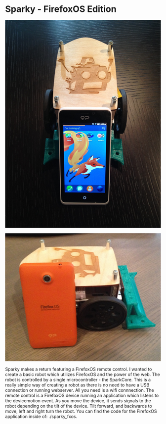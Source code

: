 # Sparky - FirefoxOS Edition

![Sparky - FirefoxOS Edition 02](img/robot02.jpg)

![Sparky - FirefoxOS Edition 01](img/robot01.jpg)

Sparky makes a return featuring a FirefoxOS remote control. I wanted to create a basic robot which utilizes FirefoxOS and the power of the web. The robot is controlled by a single microcontroller - the SparkCore. This is a really simple way of creating a robot as there is no need to have a USB connection or running webserver. All you need is a wifi connnection. The remote control is a FirefoxOS device running an application which listens to the devicemotion event. As you move the device, it sends signals to the robot depending on the tilt of the device. Tilt forward, and backwards to move, left and right turn the robot. You can find the code for the FirefoxOS application inside of: ./sparky_fxos.
